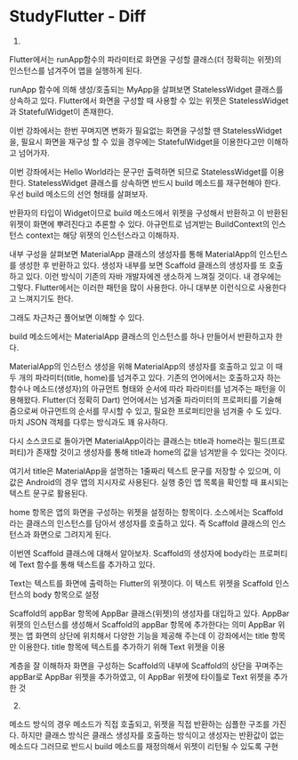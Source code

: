 # StudyFlutter - Diff

01.
Flutter에서는 runApp함수의 파라미터로 화면을 구성할 클래스(더 정확히는 위젯)의 인스턴스를 넘겨주어 앱을 실행하게 된다.

runApp 함수에 의해 생성/호출되는 MyApp을 살펴보면 StatelessWidget 클래스를 상속하고 있다. Flutter에서 화면을 구성할 때 사용할 수 있는 위젯은 StatelessWidget과 StatefulWidget이 존재한다.

이번 강좌에서는 한번 꾸며지면 변화가 필요없는 화면을 구성할 땐 StatelessWidget을, 필요시 화면을 재구성 할 수 있을 경우에는 StatefulWidget을 이용한다고만 이해하고 넘어가자.

이번 강좌에서는 Hello World라는 문구만 출력하면 되므로 StatelessWidget를 이용한다. StatelessWidget 클래스를 상속하면 반드시 build 메소드를 재구현해야 한다. 우선 build 메소드의 선언 형태를 살펴보자.

반환자의 타입이 Widget이므로 build 메소드에서 위젯을 구성해서 반환하고 이 반환된 위젯이 화면에 뿌려진다고 추론할 수 있다. 아규먼트로 넘겨받는 BuildContext의 인스턴스 context는 해당 위젯의 인스턴스라고 이해하자.

내부 구성을 살펴보면 MaterialApp 클래스의 생성자를 통해 MaterialApp의 인스턴스를 생성한 후 반환하고 있다. 생성자 내부를 보면 Scaffold 클래스의 생성자를 또 호출하고 있다. 이런 방식이 기존의 자바 개발자에겐 생소하게 느껴질 것이다. 내 경우에는 그렇다. Flutter에서는 이러한 패턴을 많이 사용한다. 아니 대부분 이런식으로 사용한다고 느껴지기도 한다.

그래도 차근차근 풀어보면 이해할 수 있다.

build 메소드에서는 MaterialApp 클래스의 인스턴스를 하나 만들어서 반환하고자 한다.

MaterialApp의 인스턴스 생성을 위해 MaterialApp의 생성자를 호출하고 있고 이 때 두 개의 파라미터(title, home)를 넘겨주고 있다. 기존의 언어에서는 호출하고자 하는 함수나 메소드(생성자)의 아규먼트 형태와 순서에 따라 파라미터를 넘겨주는 패턴을 이용해왔다. Flutter(더 정확히 Dart) 언어에서는 넘겨줄 파라미터의 프로퍼티를 기술해 줌으로써 아규먼트의 순서를 무시할 수 있고, 필요한 프로퍼티만을 넘겨줄 수 도 있다. 마치 JSON 객체를 다루는 방식과도 꽤 유사하다.

다시 소스코드로 돌아가면 MaterialApp이라는 클래스는 title과 home라는 필드(프로퍼티)가 존재할 것이고 생성자를 통해 title과 home의 값을 넘겨받을 수 있다는 것이다.

여기서 title은 MaterialApp을 설명하는 1줄짜리 텍스트 문구를 저장할 수 있으며, 이 값은 Android의 경우 앱의 지시자로 사용된다. 실행 중인 앱 목록을 확인할 때 표시되는 텍스트 문구로 활용된다.

home 항목은 앱의 화면을 구성하는 위젯을 설정하는 항목이다. 소스에서는 Scaffold라는 클래스의 인스턴스를 담아서 생성자를 호출하고 있다. 즉 Scaffold 클래스의 인스턴스과 화면으로 그려지게 된다.

이번엔 Scaffold 클래스에 대해서 알아보자. Scaffold의 생성자에 body라는 프로퍼티에 Text 함수를 통해 텍스트를 추가하고 있다.

Text는 텍스트를 화면에 출력하는 Flutter의 위젯이다. 이 텍스트 위젯을 Scaffold 인스턴스의 body 항목으로 설정

Scaffold의 appBar 항목에 AppBar 클래스(위젯)의 생성자를 대입하고 있다. AppBar 위젯의 인스턴스를 생성해서 Scaffold의 appBar 항목에 추가한다는 의미
AppBar 위젯는 앱 화면의 상단에 위치해서 다양한 기능을 제공해 주는데 이 강좌에서는 title 항목만 이용한다. title 항목에 텍스트를 추가하기 위해 Text 위젯을 이용

계층을 잘 이해하자 화면을 구성하는 Scaffold의 내부에 Scaffold의 상단을 꾸며주는 appBar로 AppBar 위젯을 추가하였고, 이 AppBar 위젯에 타이틀로 Text 위젯을 추가한 것

02.
메소드 방식의 경우 메소드가 직접 호출되고, 위젯을 직접 반환하는 심플한 구조를 가진다. 하지만 클래스 방식은 클래스 생성자를 호출하는 방식이고 생성자는 반환값이 없는 메소드다 그러므로 반드시 build 메소드를 재정의해서 위젯이 리턴될 수 있도록 구현
